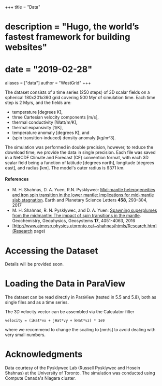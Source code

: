 +++
title = "Data"
# description = "Hugo, the world’s fastest framework for building websites"
# date = "2019-02-28"
aliases = ["data"]
author = "WestGrid"
+++

The dataset consists of a time series (250 steps) of 3D scalar fields on a spherical 180x201x360 grid covering 500 Myr
of simulation time. Each time step is 2 Myrs, and the fields are:

<!-- I can provide data as much as you want, but I think 500 Myr (250 frames) would be enough. By Monday (today and Monday -->
<!-- included) we have 6 days, so I will give you ~6x40 frames. -->

- temperature [degrees K],
- three Cartesian velocity components [m/s],
- thermal conductivity [Watt/m/K],
- thermal expansivity [1/K],
- temperature anomaly [degrees K], and
- (spin transition-induced) density anomaly [kg/m^3].

The simulation was performed in double precision, however, to reduce the download time, we provide the data in single
precision. Each file was saved in a NetCDF Climate and Forecast (CF) convention format, with each 3D scalar field being
a function of latitude [degrees north], longitude [degrees east], and radius [km]. The model's outer radius is 6371 km.









<!-- Thomas: The data set consists of the bathymetry of the Red Sea and an ensemble (50 members) of time-dependent 3D flow -->
<!-- and scalar fields on a regular grid (500x500x50, 60 time steps) covering one month of simulation time. The size of the -->
<!-- ensemble data in uncompressed NetCDF format is 1.5 TB (64 GB compressed). -->

<!-- Thomas: The different ensemble members were generated with an ensemble data assimilation system based on the MIT ocean -->
<!-- general circulation model (MITgcm) and the Data Research Testbed (DART). The Ensemble Adjustment Kalman filter (EAKF) -->
<!-- was used for assimilation in this experiment; it samples the ensemble members deterministically from the estimated -->
<!-- posterior, assumed Gaussian - Kalman based, and conditioned on the available observations (here satellite Sea Surface -->
<!-- Temperature, Sea Level anomalies and in situ Salinity and Temperature data were assimilated). -->

<!-- Thomas: In more detail, the different ensemble members are the forecasts from 50 different MITgcm setups, prepared by -->
<!-- perturbing initial conditions and model physics and driving each of the MITgcm with different atmospheric forcing -->
<!-- extracted from the 50-member atmospheric ensemble forcing of the TIGGE project. Each of the MITgcm is configured for the -->
<!-- domain 30°E-50°E and 10°N-30°N covering the whole Red Sea, including the Gulf of Suez, the Gulf of Aqaba, and part of -->
<!-- the Gulf of Aden where an open boundary connects it to the Arabian Sea. They are implemented on Cartesian coordinates at -->
<!-- an eddy-resolving horizontal resolution of 0.04° x 0.04° (4km) and 50 vertical layers, with 4m spacing at the surface -->
<!-- and 300m near the bottom. The bathymetry, which is derived from the General Bathymetric Chart of the Ocean (GEBCO, -->
<!-- available at http://www.gebco.net/data_and_products/gridded_bathymetry_data), is the same across all the 50 different -->
<!-- MITgcm setups. More details about the configuration can be found in Sivareddy et al. (2020). -->

#### References

- M. H. Shahnas, D. A. Yuen, R.N. Pysklywec: [Mid-mantle heterogeneities and iron spin transition in the lower mantle: Implications for mid-mantle slab stagnation](http://dx.doi.org/10.1016/j.epsl.2016.10.052). Earth and Planetary Science Letters **458**, 293–304, 2017
- M. H. Shahnas, R. N. Pysklywec, and D. A. Yuen: [Spawning superplumes from the midmantle: The impact of spin transitions in the mantle](https://doi.org/10.1002/2016GC006509). Geochemistry, Geophysics, Geosystems **17**, 4051-4063, 2016
- [http://www.atmosp.physics.utoronto.ca/~shahnas/htmls/Research.htm](Research page)











# Accessing the Dataset

Details will be provided soon.

<!-- storage 416800580*250/1024**3 = 97.04GB -->

<!-- Download the data from here: -->
<!-- Data Repository -->
<!-- Password: SciVisContest2020 -->

<!-- You can either download all ensembles plus the bathymetry in a zipped archive (~64GB) by pressing the "Download" button -->
<!-- on the upper right, or as individual files. Each ensemble member extracts to one netcdf file (~32GB), the whole data set -->
<!-- extracts to approximately 1.5 TB. -->

<!-- After you have downloaded some or all ensmeble members as .tgz files you can check against the provided md5 -->
<!-- checksum to see if the download succeeded. -->

# Loading the Data in ParaView

The dataset can be read directly in ParaView (tested in 5.5 and 5.8), both as single files and as a time series.

The 3D velocity vector can be assembled via the Calculator filter

```
velocity = (iHat*vx + jHat*vy + kHat*vz) * 1e9
```

where we recommend to change the scaling to [nm/s] to avoid dealing with very small numbers.

<!-- As an example, we demonstrate how to load the data in ParaView. ParaView can load the netcdf file, but will not assemble -->
<!-- all the data correctly. This requires a few steps which are shown in this Python script (resampling the staggered grid, -->
<!-- requires ParaView 5.7 or later). Run ParaView from the directory where the data was extracted (i.e., containing the -->
<!-- Folder SciVisContest2020), or update the file names, and load the script as a state. -->

<!-- For information on the staggered grid, see http://mitgcm.org/sealion/online_documents/manual.pdf (Chapter 2.10.5, FIgure 2.9). -->

# Acknowledgments

Data courtesy of the Pysklywec Lab (Russell Pysklywec and Hosein Shahnas) at the University of Toronto. The simulation
was conducted using Compute Canada's Niagara cluster.

<!-- Data storage services provided by IT-Data Storage team -->
<!-- at King Abdullah University of Science and Technology (KAUST) in Thuwal, Saudi Arabia. -->

